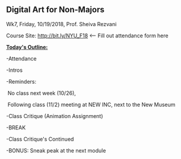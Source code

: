 ## Digital Art for Non-Majors

Wk7, Friday, 10/19/2018, Prof. Sheiva Rezvani

Course Site: http://bit.ly/NYU_F18 <-- Fill out attendance form here



**<u>Today's Outline:</u>**

-Attendance

-Intros

-Reminders: 

​	No class next week (10/26), 

​	Following class (11/2) meeting at NEW INC, next to the New Museum

-Class Critique (Animation Assignment)

-BREAK

-Class Critique's Continued

-BONUS: Sneak peak at the next module

